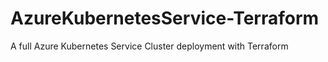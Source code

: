 # AzureKubernetesService-Terraform
A full Azure Kubernetes Service Cluster deployment with Terraform
